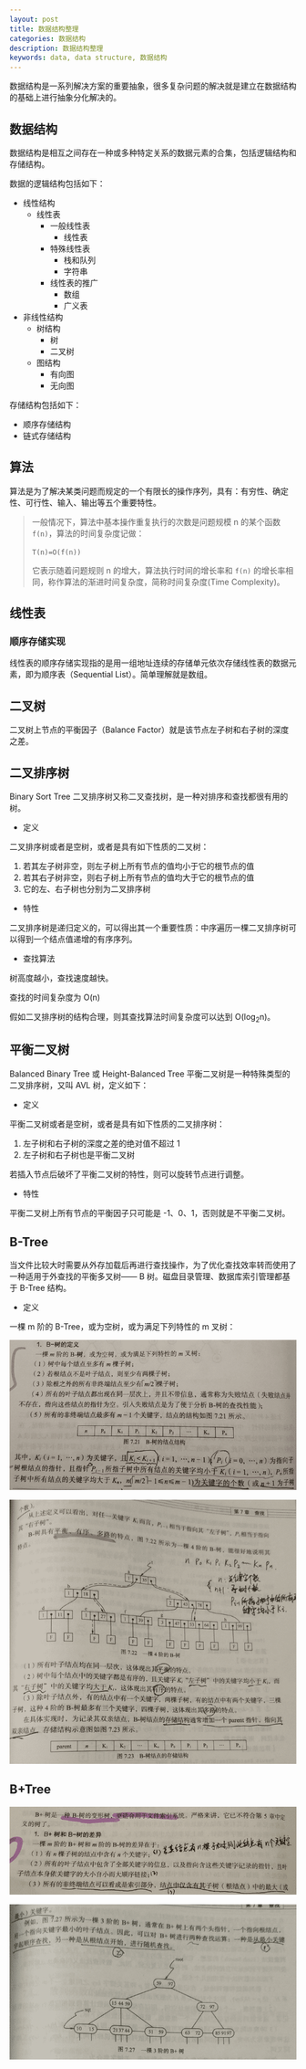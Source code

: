 ```yaml
---
layout: post
title: 数据结构整理
categories: 数据结构
description: 数据结构整理
keywords: data, data structure, 数据结构
---
```


数据结构是一系列解决方案的重要抽象，很多复杂问题的解决就是建立在数据结构的基础上进行抽象分化解决的。

## 数据结构

数据结构是相互之间存在一种或多种特定关系的数据元素的合集，包括逻辑结构和存储结构。

数据的逻辑结构包括如下：

- 线性结构
  - 线性表
    - 一般线性表
      - 线性表
    - 特殊线性表
      - 栈和队列
      - 字符串
    - 线性表的推广
      - 数组
      - 广义表
- 非线性结构
  - 树结构
    - 树
    - 二叉树
  - 图结构
    - 有向图
    - 无向图

存储结构包括如下：

- 顺序存储结构
- 链式存储结构

## 算法

算法是为了解决某类问题而规定的一个有限长的操作序列，具有：有穷性、确定性、可行性、输入、输出等五个重要特性。

>一般情况下，算法中基本操作重复执行的次数是问题规模 n 的某个函数 `f(n)`，算法的时间复杂度记做：
>
>`T(n)=O(f(n))`
>
>它表示随着问题规则 n 的增大，算法执行时间的增长率和 `f(n)` 的增长率相同，称作算法的渐进时间复杂度，简称时间复杂度(Time Complexity)。

## 线性表

### 顺序存储实现

线性表的顺序存储实现指的是用一组地址连续的存储单元依次存储线性表的数据元素，即为顺序表（Sequential List）。简单理解就是数组。

## 二叉树

二叉树上节点的平衡因子（Balance Factor）就是该节点左子树和右子树的深度之差。

## 二叉排序树

Binary Sort Tree 二叉排序树又称二叉查找树，是一种对排序和查找都很有用的树。

- 定义

二叉排序树或者是空树，或者是具有如下性质的二叉树：

1. 若其左子树非空，则左子树上所有节点的值均小于它的根节点的值
2. 若其右子树非空，则右子树上所有节点的值均大于它的根节点的值
3. 它的左、右子树也分别为二叉排序树

- 特性

二叉排序树是递归定义的，可以得出其一个重要性质：中序遍历一棵二叉排序树可以得到一个结点值递增的有序序列。

- 查找算法

树高度越小，查找速度越快。

查找的时间复杂度为 O(n)

假如二叉排序树的结构合理，则其查找算法时间复杂度可以达到 O(log<sub>2</sub>n)。

## 平衡二叉树

Balanced Binary Tree 或 Height-Balanced Tree 平衡二叉树是一种特殊类型的二叉排序树，又叫 AVL 树，定义如下：

- 定义

平衡二叉树或者是空树，或者是具有如下性质的二叉排序树：

1. 左子树和右子树的深度之差的绝对值不超过 1
2. 左子树和右子树也是平衡二叉树

若插入节点后破坏了平衡二叉树的特性，则可以旋转节点进行调整。

- 特性

平衡二叉树上所有节点的平衡因子只可能是 -1、0、1，否则就是不平衡二叉树。

## B-Tree

当文件比较大时需要从外存加载后再进行查找操作，为了优化查找效率转而使用了一种适用于外查找的平衡多叉树—— B 树。磁盘目录管理、数据库索引管理都基于 B-Tree 结构。

- 定义

一棵 m 阶的 B-Tree，或为空树，或为满足下列特性的 m 叉树：

![image](/images/posts/B-Tree_1.png)

![image](/images/posts/B-Tree_2.png)

## B+Tree

![image](/images/posts/B+Tree_1.png)

![image](/images/posts/B+Tree_2.png)
